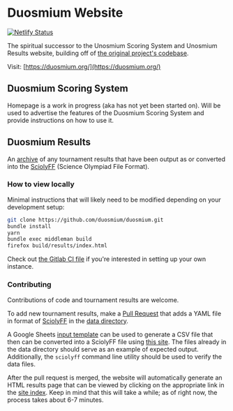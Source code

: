 # Duosmium Website

[![Netlify Status](https://api.netlify.com/api/v1/badges/d7b80fa4-c65d-4e6d-bd4d-287b5ddd2473/deploy-status)](https://app.netlify.com/sites/practical-khorana-15675a/deploys)

The spiritual successor to the Unosmium Scoring System and Unosmium Results website, building off of [the original project's codebase](https://github.com/unosmium).

Visit: [https://duosmium.org/](https://duosmium.org/)

## Duosmium Scoring System

Homepage is a work in progress (aka has not yet been started on). Will be used
to advertise the features of the Duosmium Scoring System and provide
instructions on how to use it.

## Duosmium Results

An [archive](https://duosmium.org/results/) of any tournament results
that have been output as or converted into the
[SciolyFF](https://github.com/duosmium/sciolyff) (Science Olympiad File Format).

### How to view locally

Minimal instructions that will likely need to be modified depending on your
development setup:
```sh
git clone https://github.com/duosmium/duosmium.git
bundle install
yarn
bundle exec middleman build
firefox build/results/index.html
```

Check out [the Gitlab CI file](https://github.com/duosmium/duosmium/blob/master/.gitlab-ci.yml) if you're interested in setting up your own instance.

### Contributing

Contributions of code and tournament results are welcome.

To add new tournament results, make a [Pull
Request](https://help.github.com/en/articles/creating-a-pull-request) that adds
a YAML file in format of [SciolyFF](https://github.com/duosmium/sciolyff) in the
[data directory](/data).

A Google Sheets [input
template](https://duosmium.org/input-template)
can be used to generate a CSV file that then can be converted into a SciolyFF
file using [this site](https://convert.duosmium.org).  The files
already in the data directory should serve as an example of expected output.
Additionally, the `sciolyff` command line utility should be used to verify the
data files.

After the pull request is merged, the website will automatically generate an
HTML results page that can be viewed by clicking on the appropriate link in the
[site index](https://duosmium.org/results/). Keep in mind that this will take a while; as of right now, the process takes about 6-7 minutes.
